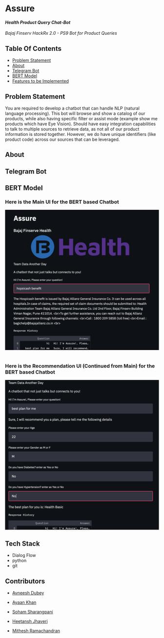# Assure

#### *Health Product Query Chat-Bot*
*Bajaj Finserv HackRx 2.0 - PS9 Bot for Product Queries*

## Table Of Contents
  - [Problem Statement ](#problem-statement)
  - [About](#About)
  - [Telegram Bot](#Telegram-Bot)
  - [BERT Model](#BERT-Model)
  - [Features to be Implemented](#features-to-be-implemented)


## Problem Statement
You are required to develop a chatbot that can handle NLP (natural language processing). This bot will browse and show a catalog of our products, while also having specific filter or assist mode (example show me products which have Eye Vision). Should have easy integration capabilities to talk to multiple sources to retrieve data, as not all of our product information is stored together. However, we do have unique identifiers (like product code) across our sources that can be leveraged.

## About

## Telegram Bot



## BERT Model

### Here is the Main UI for the BERT based Chatbot
!['Main UI BERT'](https://github.com/HackRx2-0/ps9_data_another_day/blob/753d6c105ea9363b4c2a5c352d5ff044aef8c909/BERT_chatbot/mainui.jpg)
#
#
### Here is the Recommendation UI (Continued from Main) for the BERT based Chatbot
!['Recommend UI BERT'](https://github.com/HackRx2-0/ps9_data_another_day/blob/753d6c105ea9363b4c2a5c352d5ff044aef8c909/BERT_chatbot/main2ui.jpg)


## Tech Stack
- Dialog Flow
- python
- git

## Contributors

- [Avneesh Dubey](https://github.com/avneeshdubey99)

- [Ayaan Khan](https://github.com/ayaan-27)

- [Soham Sharangpani](https://github.com/SohamSharangpani)

- [Heetansh Jhaveri](https://github.com/hjj31)

- [Mithesh Ramachandran](https://github.com/259mit)










 
